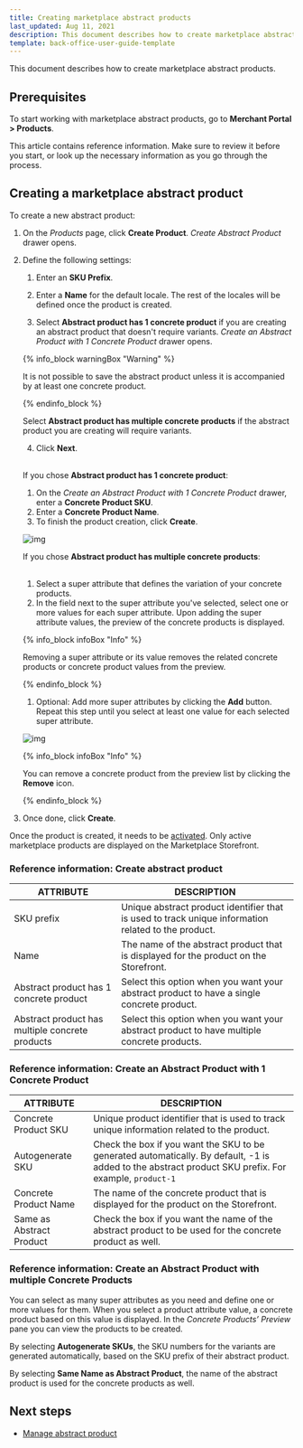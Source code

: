 ```yaml
---
title: Creating marketplace abstract products
last_updated: Aug 11, 2021
description: This document describes how to create marketplace abstract products in the Merchant Portal.
template: back-office-user-guide-template
---
```


This document describes how to create marketplace abstract products.

## Prerequisites

To start working with marketplace abstract products, go to **Merchant Portal > Products**.

This article contains reference information. Make sure to review it before you start, or look up the necessary information as you go through the process.

## Creating a marketplace abstract product

To create a new abstract product:

1. On the *Products* page, click **Create Product**. *Create Abstract Product* drawer opens.

2. Define the following settings:

   1. Enter an **SKU Prefix**.

   2. Enter a **Name** for the default locale. The rest of the locales will be defined once the product is created.

   3. Select **Abstract product has 1 concrete product** if you are creating an abstract product that doesn't require variants. *Create an Abstract Product with 1 Concrete Product* drawer opens.

   {% info_block warningBox "Warning" %}

   It is not possible to save the abstract product unless it is accompanied by at least one concrete product.

   {% endinfo_block %}


   Select **Abstract product has multiple concrete products** if the abstract product you are creating will require variants.

   4. Click **Next**. <br>

   <br>

      If you chose **Abstract product has 1 concrete product**:<br>


      1. On the *Create an Abstract Product with 1 Concrete Product* drawer, enter a **Concrete Product SKU**.
      2. Enter a **Concrete Product Name**.
      3. To finish the product creation, click **Create**.



      ![img](https://spryker.s3.eu-central-1.amazonaws.com/docs/User+Guides/merchant+portal+user+guides/Products/create-abstract-product-with-one-variant-mp.gif)



      If you chose **Abstract product has multiple concrete products**:<br>

   <br>

      1. Select a super attribute that defines the variation of your concrete products.
      2. In the field next to the super attribute you've selected, select one or more values for each super attribute. Upon adding the super attribute values, the preview of the concrete products is displayed.

      {% info_block infoBox "Info" %}

      Removing a super attribute or its value removes the related concrete products or concrete product values from the preview.

      {% endinfo_block %}

      1. Optional: Add more super attributes by clicking the **Add** button. Repeat this step until you select at least one value for each selected super attribute.

      ![img](https://spryker.s3.eu-central-1.amazonaws.com/docs/User+Guides/merchant+portal+user+guides/Products/create-abstract-product-with-multiple-variants-mp.gif)

      {% info_block infoBox "Info" %}

      You can remove a concrete product from the preview list by clicking the **Remove** icon.

      {% endinfo_block %}

3. Once done, click **Create**.


Once the product is created, it needs to be [activated](/docs/marketplace/user/merchant-portal-user-guides/{{page.version}}/products/concrete-products/managing-marketplace-concrete-product.html#activating-and-deactivating-a-concrete-product). Only active marketplace products are displayed on the Marketplace Storefront.

### Reference information: Create abstract product

| ATTRIBUTE             | DESCRIPTION       |
| ----------------------------- | ------------------------------------ |
| SKU prefix                                      | Unique abstract product identifier that is used to track unique information related to the product.|
| Name                                            | The name of the abstract product that is displayed for the product on the Storefront. |
| Abstract product has 1 concrete product         | Select this option when you want your abstract product to have a single concrete product. |
| Abstract product has multiple concrete products | Select this option when you want your abstract product to have multiple concrete products. |

### Reference information: Create an Abstract Product with 1 Concrete Product

| ATTRIBUTE            | DESCRIPTION             |
| --------------------- | ------------------------------------ |
| Concrete Product SKU     | Unique product identifier that is used to track unique information related to the product. |
| Autogenerate SKU         | Check the box if you want the SKU to be generated automatically. By default, -1 is added to the abstract product SKU prefix. For example, `product-1` |
| Concrete Product Name    | The name of the concrete product that is displayed for the product on the Storefront. |
| Same as Abstract Product | Check the box if you want the name of the abstract product to be used for the concrete product as well. |

### Reference information: Create an Abstract Product with multiple Concrete Products

You can select as many super attributes as you need and define one or more values for them. When you select a product attribute value, a concrete product based on this value is displayed. In the *Concrete Products’ Preview* pane you can view the products to be created.

By selecting **Autogenerate SKUs**, the SKU numbers for the variants are generated automatically, based on the SKU prefix of their abstract product.

By selecting **Same Name as Abstract Product**, the name of the abstract product is used for the concrete products as well.

## Next steps

- [Manage abstract product](/docs/marketplace/user/merchant-portal-user-guides/{{page.version}}/products/abstract-products/managing-marketplace-abstract-product.html)

